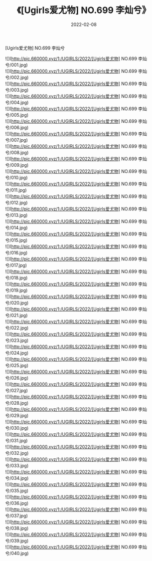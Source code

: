 ﻿---
layout: post
title:  《[Ugirls爱尤物] NO.699 李灿兮》
date:   2022-02-08
img: http://pic.660000.xyz/1:/UGIRLS/2022/[Ugirls爱尤物] NO.699 李灿兮/000.jpg
categories: [美女, 清纯, 唯美]
---

[Ugirls爱尤物] NO.699 李灿兮

 ![](http://pic.660000.xyz/1:/UGIRLS/2022/[Ugirls爱尤物] NO.699 李灿兮/001.jpg) <br>![](http://pic.660000.xyz/1:/UGIRLS/2022/[Ugirls爱尤物] NO.699 李灿兮/002.jpg) <br>![](http://pic.660000.xyz/1:/UGIRLS/2022/[Ugirls爱尤物] NO.699 李灿兮/003.jpg) <br>![](http://pic.660000.xyz/1:/UGIRLS/2022/[Ugirls爱尤物] NO.699 李灿兮/004.jpg) <br>![](http://pic.660000.xyz/1:/UGIRLS/2022/[Ugirls爱尤物] NO.699 李灿兮/005.jpg) <br>![](http://pic.660000.xyz/1:/UGIRLS/2022/[Ugirls爱尤物] NO.699 李灿兮/006.jpg) <br>![](http://pic.660000.xyz/1:/UGIRLS/2022/[Ugirls爱尤物] NO.699 李灿兮/007.jpg) <br>![](http://pic.660000.xyz/1:/UGIRLS/2022/[Ugirls爱尤物] NO.699 李灿兮/008.jpg) <br>![](http://pic.660000.xyz/1:/UGIRLS/2022/[Ugirls爱尤物] NO.699 李灿兮/009.jpg) <br>![](http://pic.660000.xyz/1:/UGIRLS/2022/[Ugirls爱尤物] NO.699 李灿兮/010.jpg) <br>![](http://pic.660000.xyz/1:/UGIRLS/2022/[Ugirls爱尤物] NO.699 李灿兮/011.jpg) <br>![](http://pic.660000.xyz/1:/UGIRLS/2022/[Ugirls爱尤物] NO.699 李灿兮/012.jpg) <br>![](http://pic.660000.xyz/1:/UGIRLS/2022/[Ugirls爱尤物] NO.699 李灿兮/013.jpg) <br>![](http://pic.660000.xyz/1:/UGIRLS/2022/[Ugirls爱尤物] NO.699 李灿兮/014.jpg) <br>![](http://pic.660000.xyz/1:/UGIRLS/2022/[Ugirls爱尤物] NO.699 李灿兮/015.jpg) <br>![](http://pic.660000.xyz/1:/UGIRLS/2022/[Ugirls爱尤物] NO.699 李灿兮/016.jpg) <br>![](http://pic.660000.xyz/1:/UGIRLS/2022/[Ugirls爱尤物] NO.699 李灿兮/017.jpg) <br>![](http://pic.660000.xyz/1:/UGIRLS/2022/[Ugirls爱尤物] NO.699 李灿兮/018.jpg) <br>![](http://pic.660000.xyz/1:/UGIRLS/2022/[Ugirls爱尤物] NO.699 李灿兮/019.jpg) <br>![](http://pic.660000.xyz/1:/UGIRLS/2022/[Ugirls爱尤物] NO.699 李灿兮/020.jpg) <br>![](http://pic.660000.xyz/1:/UGIRLS/2022/[Ugirls爱尤物] NO.699 李灿兮/021.jpg) <br>![](http://pic.660000.xyz/1:/UGIRLS/2022/[Ugirls爱尤物] NO.699 李灿兮/022.jpg) <br>![](http://pic.660000.xyz/1:/UGIRLS/2022/[Ugirls爱尤物] NO.699 李灿兮/023.jpg) <br>![](http://pic.660000.xyz/1:/UGIRLS/2022/[Ugirls爱尤物] NO.699 李灿兮/024.jpg) <br>![](http://pic.660000.xyz/1:/UGIRLS/2022/[Ugirls爱尤物] NO.699 李灿兮/025.jpg) <br>![](http://pic.660000.xyz/1:/UGIRLS/2022/[Ugirls爱尤物] NO.699 李灿兮/026.jpg) <br>![](http://pic.660000.xyz/1:/UGIRLS/2022/[Ugirls爱尤物] NO.699 李灿兮/027.jpg) <br>![](http://pic.660000.xyz/1:/UGIRLS/2022/[Ugirls爱尤物] NO.699 李灿兮/028.jpg) <br>![](http://pic.660000.xyz/1:/UGIRLS/2022/[Ugirls爱尤物] NO.699 李灿兮/029.jpg) <br>![](http://pic.660000.xyz/1:/UGIRLS/2022/[Ugirls爱尤物] NO.699 李灿兮/030.jpg) <br>![](http://pic.660000.xyz/1:/UGIRLS/2022/[Ugirls爱尤物] NO.699 李灿兮/031.jpg) <br>![](http://pic.660000.xyz/1:/UGIRLS/2022/[Ugirls爱尤物] NO.699 李灿兮/032.jpg) <br>![](http://pic.660000.xyz/1:/UGIRLS/2022/[Ugirls爱尤物] NO.699 李灿兮/033.jpg) <br>![](http://pic.660000.xyz/1:/UGIRLS/2022/[Ugirls爱尤物] NO.699 李灿兮/034.jpg) <br>![](http://pic.660000.xyz/1:/UGIRLS/2022/[Ugirls爱尤物] NO.699 李灿兮/035.jpg) <br>![](http://pic.660000.xyz/1:/UGIRLS/2022/[Ugirls爱尤物] NO.699 李灿兮/036.jpg) <br>![](http://pic.660000.xyz/1:/UGIRLS/2022/[Ugirls爱尤物] NO.699 李灿兮/037.jpg) <br>![](http://pic.660000.xyz/1:/UGIRLS/2022/[Ugirls爱尤物] NO.699 李灿兮/038.jpg) <br>![](http://pic.660000.xyz/1:/UGIRLS/2022/[Ugirls爱尤物] NO.699 李灿兮/039.jpg) <br>![](http://pic.660000.xyz/1:/UGIRLS/2022/[Ugirls爱尤物] NO.699 李灿兮/040.jpg) <br>